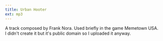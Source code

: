 ```yaml
---
title: Urban Hooter
ext: mp3
---
```

A track composed by Frank Nora. Used briefly in the game Memetown USA. I didn't create it but it's public domain so I uploaded it anyway.